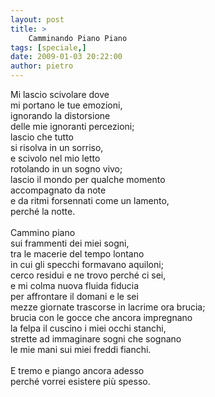 ```yaml
---
layout: post
title: >
    Camminando Piano Piano
tags: [speciale,]
date: 2009-01-03 20:22:00
author: pietro
---
```

Mi lascio scivolare dove<br/>mi portano le tue emozioni,<br/>ignorando la distorsione<br/>delle mie ignoranti percezioni;<br/>lascio che tutto<br/>si risolva in un sorriso,<br/>e scivolo nel mio letto<br/>rotolando in un sogno vivo;<br/>lascio il mondo per qualche momento<br/>accompagnato da note<br/>e da ritmi forsennati come un lamento,<br/>perché la notte.<br/><br/>Cammino piano<br/>sui frammenti dei miei sogni,<br/>tra le macerie del tempo lontano<br/>in cui gli specchi formavano aquiloni;<br/>cerco residui e ne trovo perché ci sei,<br/>e mi colma nuova fluida fiducia<br/>per affrontare il domani e le sei<br/>mezze giornate trascorse in lacrime ora brucia;<br/>brucia con le gocce che ancora impregnano<br/>la felpa il cuscino i miei occhi stanchi,<br/>strette ad immaginare sogni che sognano<br/>le mie mani sui miei freddi fianchi.<br/><br/>E tremo e piango ancora adesso<br/>perché vorrei esistere più spesso.
